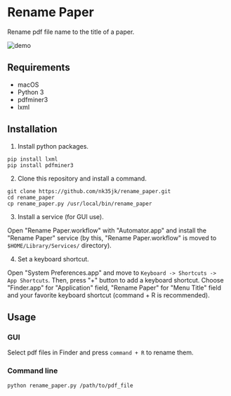 # Rename Paper

Rename pdf file name to the title of a paper.

![demo](https://user-images.githubusercontent.com/30214093/56454634-b5e99200-638e-11e9-8846-c4d72f9c51f0.png)

## Requirements

- macOS
- Python 3
- pdfminer3
- lxml

## Installation

1. Install python packages.

```
pip install lxml
pip install pdfminer3
```

2. Clone this repository and install a command.

```
git clone https://github.com/nk35jk/rename_paper.git
cd rename_paper
cp rename_paper.py /usr/local/bin/rename_paper
```

3. Install a service (for GUI use).

Open "Rename Paper.workflow" with "Automator.app" and install the "Rename Paper" service (by this, "Rename Paper.workflow" is moved to `$HOME/Library/Services/` directory).

4. Set a keyboard shortcut.

Open "System Preferences.app" and move to `Keyboard -> Shortcuts -> App Shortcuts`. Then, press "+" button to add a keyboard shortcut. Choose "Finder.app" for "Application" field, "Rename Paper" for "Menu Title" field and your favorite keyboard shortcut (command + R is recommended).

## Usage

### GUI

Select pdf files in Finder and press `command + R` to rename them.

### Command line

`python rename_paper.py /path/to/pdf_file`

